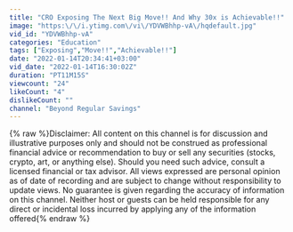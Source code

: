 ```yaml
---
title: "CRO Exposing The Next Big Move!! And Why 30x is Achievable!!"
image: "https:\/\/i.ytimg.com\/vi\/YDVWBhhp-vA\/hqdefault.jpg"
vid_id: "YDVWBhhp-vA"
categories: "Education"
tags: ["Exposing","Move!!","Achievable!!"]
date: "2022-01-14T20:34:41+03:00"
vid_date: "2022-01-14T16:30:02Z"
duration: "PT11M15S"
viewcount: "24"
likeCount: "4"
dislikeCount: ""
channel: "Beyond Regular Savings"
---
```

{% raw %}Disclaimer: All content on this channel is for discussion and illustrative purposes only and should not be construed as professional financial advice or recommendation to buy or sell any securities (stocks, crypto, art, or anything else). Should you need such advice, consult a licensed financial or tax advisor.  All views expressed are personal opinion as of date of recording and are subject to change without responsibility to update views.  No guarantee is given regarding the accuracy of information on this channel.  Neither host or guests can be held responsible for any direct or incidental loss incurred by applying any of the information offered{% endraw %}
